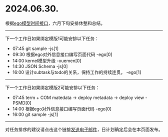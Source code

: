 # 2024.06.30.

根据[ego模型时间接口](https://gitee.com/hyg/blog/blob/master/timeflow.md)，六月下旬安排休整和总结。

---
下一个工作日如果绑定模版1可能安排以下任务：

- 07:45	git sample -js[1]
- 09:30	根据ego对外信息接口编写页面代码 -ego[0]
- 14:00	kernel模型升级 -xuemen[0]
- 14:30	JSON Schema -js[0]
- 16:00	设计subtask与todo的关系，保持工作的持续连贯。 -ego[1]

---
下一个工作日如果绑定模版2可能安排以下任务：

- 07:45	term + COM matedata -> deploy metadata -> deploy view -PSMD[0]
- 14:00	根据ego对外信息接口编写页面代码 -ego[0]
- 16:00	git sample -js[1]

---
对任务排序的建议请点击这个链接<a href="mailto:huangyg@mars22.com?subject=关于2024.06.21.任务排序的建议&body=date: 20240621%0D%0Afile: ../../blog/release/time/d.20240621.md%0D%0A---请勿修改邮件主题及以上内容---%0D%0A">发送电子邮件</a>，日计划确定后会在本页面发布。